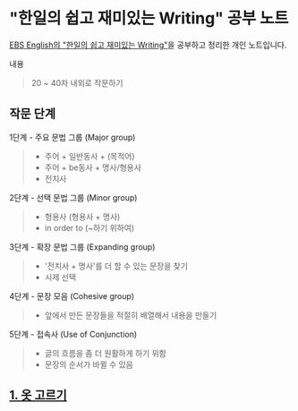 # "한일의 쉽고 재미있는 Writing" 공부 노트
[EBS English의 "한일의 쉽고 재미있는 Writing"](https://www.ebse.co.kr/ebs/flz.AlcLessonList.laf?courseId=ER2012G0HIW01ZZ&mid=79&targetRow=1&rowsOfPage=100#)을 
공부하고 정리한 개인 노트입니다.

내용
> 20 ~ 40자 내외로 작문하기
## 작문 단계
1단계 - 주요 문법 그룹 (Major group)
> - 주어 + 일반동사 + (목적어)
> - 주어 + be동사 + 명사/형용사
> - 전치사

2단계 - 선택 문법 그룹 (Minor group)
> - 형용사 (형용사 + 명사)
> - in order to (~하기 위하여)

3단계 - 확장 문법 그룹 (Expanding group)
> - '전치사 + 명사'를 더 할 수 있는 문장을 찾기
> - 시제 선택

4단계 - 문장 모음 (Cohesive group)
> - 앞에서 만든 문장들을 적절히 배열해서 내용을 만들기

5단계 - 접속사 (Use of Conjunction)
> - 글의 흐름을 좀 더 원활하게 하기 위함
> - 문장의 순서가 바뀔 수 있음

## [1. 옷 고르기](ex1.md)